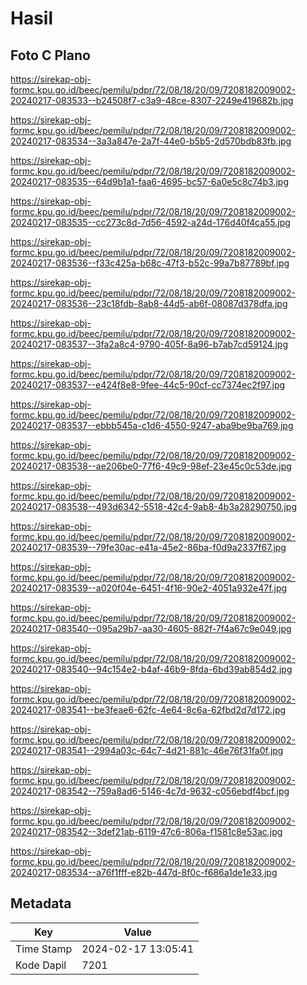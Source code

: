 # Hasil

## Foto C Plano

https://sirekap-obj-formc.kpu.go.id/beec/pemilu/pdpr/72/08/18/20/09/7208182009002-20240217-083533--b24508f7-c3a9-48ce-8307-2249e419682b.jpg

https://sirekap-obj-formc.kpu.go.id/beec/pemilu/pdpr/72/08/18/20/09/7208182009002-20240217-083534--3a3a847e-2a7f-44e0-b5b5-2d570bdb83fb.jpg

https://sirekap-obj-formc.kpu.go.id/beec/pemilu/pdpr/72/08/18/20/09/7208182009002-20240217-083535--64d9b1a1-faa6-4695-bc57-6a0e5c8c74b3.jpg

https://sirekap-obj-formc.kpu.go.id/beec/pemilu/pdpr/72/08/18/20/09/7208182009002-20240217-083535--cc273c8d-7d56-4592-a24d-176d40f4ca55.jpg

https://sirekap-obj-formc.kpu.go.id/beec/pemilu/pdpr/72/08/18/20/09/7208182009002-20240217-083536--f33c425a-b68c-47f3-b52c-99a7b87789bf.jpg

https://sirekap-obj-formc.kpu.go.id/beec/pemilu/pdpr/72/08/18/20/09/7208182009002-20240217-083536--23c18fdb-8ab8-44d5-ab6f-08087d378dfa.jpg

https://sirekap-obj-formc.kpu.go.id/beec/pemilu/pdpr/72/08/18/20/09/7208182009002-20240217-083537--3fa2a8c4-9790-405f-8a96-b7ab7cd59124.jpg

https://sirekap-obj-formc.kpu.go.id/beec/pemilu/pdpr/72/08/18/20/09/7208182009002-20240217-083537--e424f8e8-9fee-44c5-90cf-cc7374ec2f97.jpg

https://sirekap-obj-formc.kpu.go.id/beec/pemilu/pdpr/72/08/18/20/09/7208182009002-20240217-083537--ebbb545a-c1d6-4550-9247-aba9be9ba769.jpg

https://sirekap-obj-formc.kpu.go.id/beec/pemilu/pdpr/72/08/18/20/09/7208182009002-20240217-083538--ae206be0-77f6-49c9-98ef-23e45c0c53de.jpg

https://sirekap-obj-formc.kpu.go.id/beec/pemilu/pdpr/72/08/18/20/09/7208182009002-20240217-083538--493d6342-5518-42c4-9ab8-4b3a28290750.jpg

https://sirekap-obj-formc.kpu.go.id/beec/pemilu/pdpr/72/08/18/20/09/7208182009002-20240217-083539--79fe30ac-e41a-45e2-86ba-f0d9a2337f67.jpg

https://sirekap-obj-formc.kpu.go.id/beec/pemilu/pdpr/72/08/18/20/09/7208182009002-20240217-083539--a020f04e-6451-4f16-90e2-4051a932e47f.jpg

https://sirekap-obj-formc.kpu.go.id/beec/pemilu/pdpr/72/08/18/20/09/7208182009002-20240217-083540--095a29b7-aa30-4605-882f-7f4a67c9e049.jpg

https://sirekap-obj-formc.kpu.go.id/beec/pemilu/pdpr/72/08/18/20/09/7208182009002-20240217-083540--94c154e2-b4af-46b9-8fda-6bd39ab854d2.jpg

https://sirekap-obj-formc.kpu.go.id/beec/pemilu/pdpr/72/08/18/20/09/7208182009002-20240217-083541--be3feae6-62fc-4e64-8c6a-62fbd2d7d172.jpg

https://sirekap-obj-formc.kpu.go.id/beec/pemilu/pdpr/72/08/18/20/09/7208182009002-20240217-083541--2994a03c-64c7-4d21-881c-46e76f31fa0f.jpg

https://sirekap-obj-formc.kpu.go.id/beec/pemilu/pdpr/72/08/18/20/09/7208182009002-20240217-083542--759a8ad6-5146-4c7d-9632-c056ebdf4bcf.jpg

https://sirekap-obj-formc.kpu.go.id/beec/pemilu/pdpr/72/08/18/20/09/7208182009002-20240217-083542--3def21ab-6119-47c6-806a-f1581c8e53ac.jpg

https://sirekap-obj-formc.kpu.go.id/beec/pemilu/pdpr/72/08/18/20/09/7208182009002-20240217-083534--a76f1fff-e82b-447d-8f0c-f686a1de1e33.jpg


## Metadata

| Key        | Value               |
| ---------- | ------------------- |
| Time Stamp | 2024-02-17 13:05:41 |
| Kode Dapil | 7201                |




